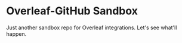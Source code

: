 # Overleaf-GitHub Sandbox
Just another sandbox repo for Overleaf integrations.
Let's see what'll happen.
